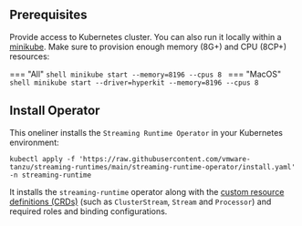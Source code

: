 ## Prerequisites

Provide access to Kubernetes cluster.
You can also run it locally within a [minikube](https://kubernetes.io/docs/tasks/tools/#installation).
Make sure to provision enough memory (8G+) and CPU (8CP+) resources:


=== "All"
    ```shell
    minikube start --memory=8196 --cpus 8
    ```
=== "MacOS"
    ```shell
    minikube start --driver=hyperkit --memory=8196 --cpus 8
    ```
## Install Operator

This oneliner installs the `Streaming Runtime Operator` in your Kubernetes environment:

```shell
kubectl apply -f 'https://raw.githubusercontent.com/vmware-tanzu/streaming-runtimes/main/streaming-runtime-operator/install.yaml' -n streaming-runtime
```

It installs the `streaming-runtime` operator along with the [custom resource definitions (CRDs)](./streaming-runtime-operator/crds) (such as `ClusterStream`, `Stream` and `Processor`) and required roles and binding configurations.
